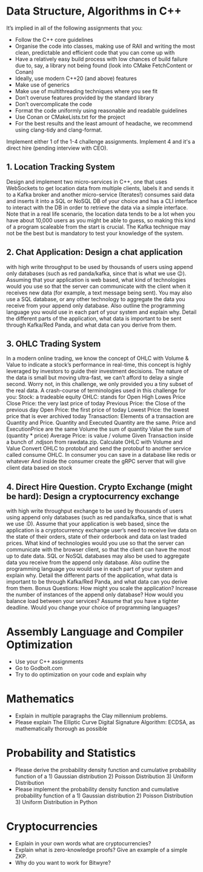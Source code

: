 # Data Structure, Algorithms in C++

It’s implied in all of the following assignments that you:
- Follow the C++ core guidelines
- Organise the code into classes, making use of RAII and writing the most clean, predictable and efficient code that you can come up with
- Have a relatively easy build process with low chances of build failure due to, say, a library not being found (look into CMake FetchContent or Conan)
- Ideally, use modern C++20 (and above) features
- Make use of generics
- Make use of multithreading techniques where you see fit
- Don’t overuse features provided by the standard library
- Don’t overcomplicate the code
- Format the code uniformly using reasonable and readable guidelines
- Use Conan or CMakeLists.txt for the project
- For the best results and the least amount of headache, we recommend using clang-tidy and clang-format.

Implement either 1 of the 1-4 challenge assignments. Implement 4 and it's a direct hire (pending interview with CEO).

## 1. Location Tracking System

Design and implement two micro-services in C++, one that uses WebSockets to get location data from multiple clients, labels it and sends it to a Kafka broker and another micro-service (Iterates!) consumes said data and inserts it into a SQL or NoSQL DB of your choice and has a CLI interface to interact with the DB in order to retrieve the data via a simple interface. Note that in a real life scenario, the location data tends to be a lot when you have about 10,000 users as you might be able to guess, so making this kind of a program scaleable from the start is crucial. The Kafka technique may not be the best but is mandatory to test your knowledge of the system.

## 2. Chat Application: Design a chat application

with high write throughput to be used by thousands of users using append only databases (such as red panda/kafka, since that is what we use :wink:). Assuming that your application is web based, what kind of technologies would you use so that the server can communicate with the client when it receives new data (for example, a text message being sent). You may also use a SQL database, or any other technology to aggregate the data you receive from your append only database. Also outline the programming language you would use in each part of your system and explain why. Detail the different parts of the application, what data is important to be sent through Kafka/Red Panda, and what data can you derive from them.

## 3. OHLC Trading System 

In a modern online trading, we know the concept of OHLC with Volume & Value to indicate a stock’s performance in real-time, this concept is highly leveraged by investors to guide their investment decisions. The nature of the data is small but moving ultra-fast, we can’t afford to delay a single second. Worry not, in this challenge, we only provided you a tiny subset of the real data. A crash-course of terminologies used in this challenge for you: Stock: a tradeable equity OHLC: stands for Open High Lowes Price Close Price: the very last price of today Previous Price: the Close of the previous day Open Price: the first price of today Lowest Price: the lowest price that is ever archived today Transaction: Elements of a transaction are Quantity and Price. Quantity and Executed Quantity are the same. Price and ExecutionPrice are the same Volume the sum of quantity Value the sum of (quantity * price) Average Price: is value / volume
Given Transaction inside a bunch of .ndjson from rawdata.zip. Calculate OHLC with Volume and Value
Convert OHLC to protobuf and send the protobuf to another service called consume OHLC.
In consumer you can save in a database like redis or whatever
And inside the consumer create the gRPC server that will give client data based on stock

## 4. Direct Hire Question. Crypto Exchange (might be hard): Design a cryptocurrency exchange

with high write throughput exchange to be used by thousands of users using append only databases (such as red panda/kafka, since that is what we use :D). Assume that your application is web based, since the application is a cryptocurrency exchange user’s need to receive live data on the state of their orders, state of their orderbook and data on last traded prices. What kind of technologies would you use so that the server can communicate with the browser client, so that the client can have the most up to date data. SQL or NoSQL databases may also be used to aggregate data you receive from the append only database. Also outline the programming language you would use in each part of your system and explain why. Detail the different parts of the application, what data is important to be through Kafka/Red Panda, and what data can you derive from them. Bonus Questions: How might you scale the application? Increase the number of instances of the append only database? How would you balance load between your services? Assume that you have a tighter deadline. Would you change your choice of programming languages?


# Assembly Language and Compiler Optimization
- Use your C++ assignments
- Go to Godbolt.com
- Try to do optimization on your code and explain why

# Mathematics
- Explain in multiple paragraphs the Clay millennium problems.
- Please explain The Elliptic Curve Digital Signature Algorithm: ECDSA, as mathematically thorough as possible

# Probability and Statistics
- Please derive the probability density function and cumulative probability function of a 1) Gaussian distribution 2) Poisson Distribution 3) Uniform Distribution
- Please implement the probability density function and cumulative probability function of a 1) Gaussian distribution 2) Poisson Distribution 3) Uniform Distribution in Python

# Cryptocurrencies
- Explain in your own words what are cryptocurrencies?
- Explain what is zero-knowledge proofs? Give an example of a simple ZKP.
- Why do you want to work for Bitwyre?


